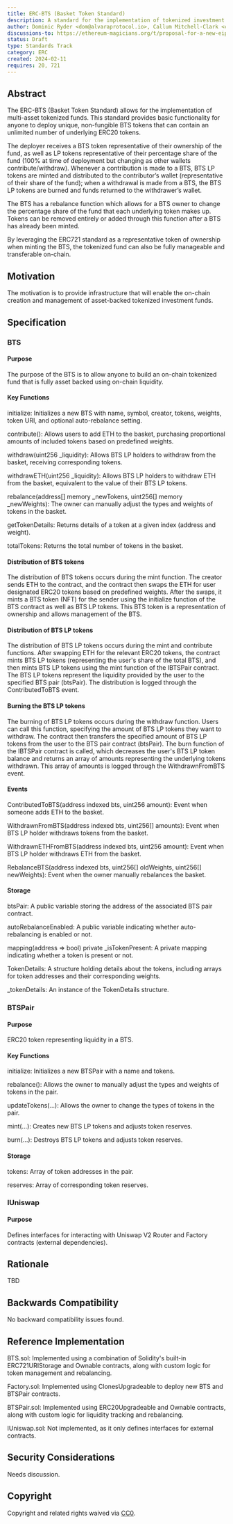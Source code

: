 ```yaml
---
title: ERC-BTS (Basket Token Standard)
description: A standard for the implementation of tokenized investment funds.
author: Dominic Ryder <dom@alvaraprotocol.io>, Callum Mitchell-Clark <callum@alvaraprotocol.io>, Joey van Etten <joe@alvaraprotocol.io>, Michael Ryder <mike@alvaraprotocol.io>
discussions-to: https://ethereum-magicians.org/t/proposal-for-a-new-eip-erc-the-erc-bts-basket-token-standard/18598
status: Draft
type: Standards Track
category: ERC
created: 2024-02-11
requires: 20, 721
---
```


## Abstract

The ERC-BTS (Basket Token Standard) allows for the implementation of multi-asset tokenized funds. This standard provides basic functionality for anyone to deploy unique, non-fungible BTS tokens that can contain an unlimited number of underlying ERC20 tokens.

The deployer receives a BTS token representative of their ownership of the fund, as well as LP tokens representative of their percentage share of the fund (100% at time of deployment but changing as other wallets contribute/withdraw). Whenever a contribution is made to a BTS, BTS LP tokens are minted and distributed to the contributor’s wallet (representative of their share of the fund); when a withdrawal is made from a BTS, the BTS LP tokens are burned and funds returned to the withdrawer’s wallet.

The BTS has a rebalance function which allows for a BTS owner to change the percentage share of the fund that each underlying token makes up. Tokens can be removed entirely or added through this function after a BTS has already been minted.

By leveraging the ERC721 standard as a representative token of ownership when minting the BTS, the tokenized fund can also be fully manageable and transferable on-chain.

## Motivation

The motivation is to provide infrastructure that will enable the on-chain creation and management of asset-backed tokenized investment funds.

## Specification

### BTS

#### Purpose

The purpose of the BTS is to allow anyone to build an on-chain tokenized fund that is fully asset backed using on-chain liquidity.

#### Key Functions

initialize: Initializes a new BTS with name, symbol, creator, tokens, weights, token URI, and optional auto-rebalance setting.

contribute(): Allows users to add ETH to the basket, purchasing proportional amounts of included tokens based on predefined weights.

withdraw(uint256 _liquidity): Allows BTS LP holders to withdraw from the basket, receiving corresponding tokens.

withdrawETH(uint256 _liquidity): Allows BTS LP holders to withdraw ETH from the basket, equivalent to the value of their BTS LP tokens.

rebalance(address[] memory _newTokens, uint256[] memory _newWeights): The owner can manually adjust the types and weights of tokens in the basket.

getTokenDetails: Returns details of a token at a given index (address and weight).

totalTokens: Returns the total number of tokens in the basket.

#### Distribution of BTS tokens

The distribution of BTS tokens occurs during the mint function. The creator sends ETH to the contract, and the contract then swaps the ETH for user designated ERC20 tokens based on predefined weights. After the swaps, it mints a BTS token (NFT) for the sender using the initialize function of the BTS contract as well as BTS LP tokens. This BTS token is a representation of ownership and allows management of the BTS.

#### Distribution of BTS LP tokens

The distribution of BTS LP tokens occurs during the mint and contribute functions. After swapping ETH for the relevant ERC20 tokens, the contract mints BTS LP tokens (representing the user's share of the total BTS), and then mints BTS LP tokens using the mint function of the IBTSPair contract. The BTS LP tokens represent the liquidity provided by the user to the specified BTS pair (btsPair). The distribution is logged through the ContributedToBTS event.

#### Burning the BTS LP tokens

The burning of BTS LP tokens occurs during the withdraw function. Users can call this function, specifying the amount of BTS LP tokens they want to withdraw. The contract then transfers the specified amount of BTS LP tokens from the user to the BTS pair contract (btsPair). The burn function of the IBTSPair contract is called, which decreases the user's BTS LP token balance and returns an array of amounts representing the underlying tokens withdrawn. This array of amounts is logged through the WithdrawnFromBTS event.

#### Events

ContributedToBTS(address indexed bts, uint256 amount): Event when someone adds ETH to the basket.

WithdrawnFromBTS(address indexed bts, uint256[] amounts): Event when BTS LP holder withdraws tokens from the basket.

WithdrawnETHFromBTS(address indexed bts, uint256 amount): Event when BTS LP holder withdraws ETH from the basket.

RebalanceBTS(address indexed bts, uint256[] oldWeights, uint256[] newWeights): Event when the owner manually rebalances the basket.

#### Storage

btsPair: A public variable storing the address of the associated BTS pair contract.

autoRebalanceEnabled: A public variable indicating whether auto-rebalancing is enabled or not.

mapping(address => bool) private _isTokenPresent: A private mapping indicating whether a token is present or not.

TokenDetails: A structure holding details about the tokens, including arrays for token addresses and their corresponding weights.

_tokenDetails: An instance of the TokenDetails structure.

### BTSPair

#### Purpose

ERC20 token representing liquidity in a BTS.

#### Key Functions

initialize: Initializes a new BTSPair with a name and tokens.

rebalance(): Allows the owner to manually adjust the types and weights of tokens in the pair.

updateTokens(...): Allows the owner to change the types of tokens in the pair.

mint(...): Creates new BTS LP tokens and adjusts token reserves.

burn(...): Destroys BTS LP tokens and adjusts token reserves.

#### Storage

tokens: Array of token addresses in the pair.

reserves: Array of corresponding token reserves.

### IUniswap

#### Purpose

Defines interfaces for interacting with Uniswap V2 Router and Factory contracts (external dependencies).

## Rationale

TBD

## Backwards Compatibility

No backward compatibility issues found.

## Reference Implementation

BTS.sol: Implemented using a combination of Solidity's built-in ERC721URIStorage and Ownable contracts, along with custom logic for token management and rebalancing.

Factory.sol: Implemented using ClonesUpgradeable to deploy new BTS and BTSPair contracts.

BTSPair.sol: Implemented using ERC20Upgradeable and Ownable contracts, along with custom logic for liquidity tracking and rebalancing.

IUniswap.sol: Not implemented, as it only defines interfaces for external contracts.

## Security Considerations

Needs discussion.

## Copyright

Copyright and related rights waived via [CC0](../LICENSE.md).
